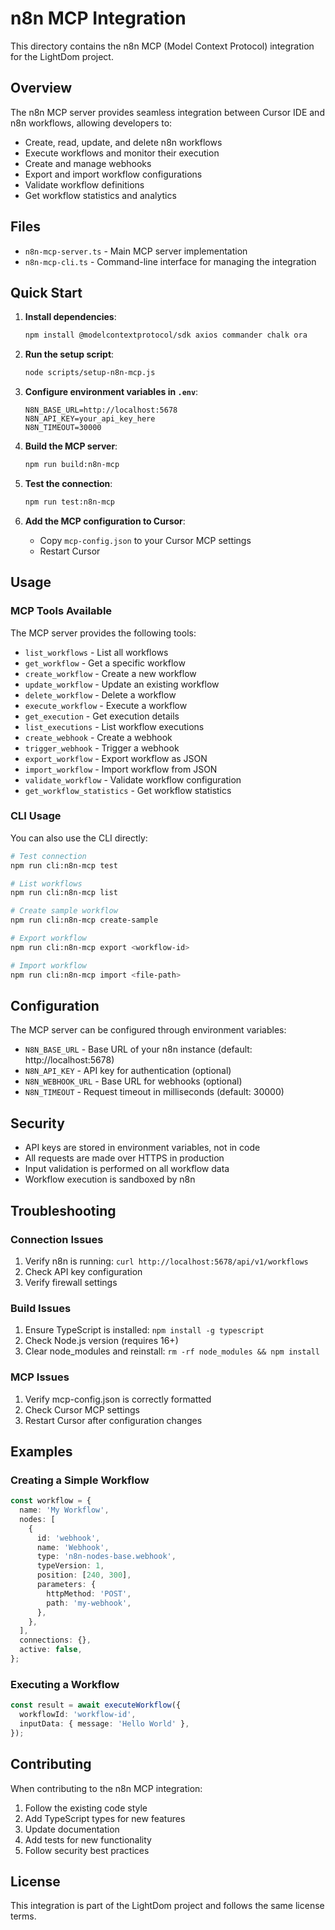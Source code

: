 # n8n MCP Integration

This directory contains the n8n MCP (Model Context Protocol) integration for the LightDom project.

## Overview

The n8n MCP server provides seamless integration between Cursor IDE and n8n workflows, allowing developers to:

- Create, read, update, and delete n8n workflows
- Execute workflows and monitor their execution
- Create and manage webhooks
- Export and import workflow configurations
- Validate workflow definitions
- Get workflow statistics and analytics

## Files

- `n8n-mcp-server.ts` - Main MCP server implementation
- `n8n-mcp-cli.ts` - Command-line interface for managing the integration

## Quick Start

1. **Install dependencies**:

   ```bash
   npm install @modelcontextprotocol/sdk axios commander chalk ora
   ```

2. **Run the setup script**:

   ```bash
   node scripts/setup-n8n-mcp.js
   ```

3. **Configure environment variables in `.env`**:

   ```
   N8N_BASE_URL=http://localhost:5678
   N8N_API_KEY=your_api_key_here
   N8N_TIMEOUT=30000
   ```

4. **Build the MCP server**:

   ```bash
   npm run build:n8n-mcp
   ```

5. **Test the connection**:

   ```bash
   npm run test:n8n-mcp
   ```

6. **Add the MCP configuration to Cursor**:
   - Copy `mcp-config.json` to your Cursor MCP settings
   - Restart Cursor

## Usage

### MCP Tools Available

The MCP server provides the following tools:

- `list_workflows` - List all workflows
- `get_workflow` - Get a specific workflow
- `create_workflow` - Create a new workflow
- `update_workflow` - Update an existing workflow
- `delete_workflow` - Delete a workflow
- `execute_workflow` - Execute a workflow
- `get_execution` - Get execution details
- `list_executions` - List workflow executions
- `create_webhook` - Create a webhook
- `trigger_webhook` - Trigger a webhook
- `export_workflow` - Export workflow as JSON
- `import_workflow` - Import workflow from JSON
- `validate_workflow` - Validate workflow configuration
- `get_workflow_statistics` - Get workflow statistics

### CLI Usage

You can also use the CLI directly:

```bash
# Test connection
npm run cli:n8n-mcp test

# List workflows
npm run cli:n8n-mcp list

# Create sample workflow
npm run cli:n8n-mcp create-sample

# Export workflow
npm run cli:n8n-mcp export <workflow-id>

# Import workflow
npm run cli:n8n-mcp import <file-path>
```

## Configuration

The MCP server can be configured through environment variables:

- `N8N_BASE_URL` - Base URL of your n8n instance (default: http://localhost:5678)
- `N8N_API_KEY` - API key for authentication (optional)
- `N8N_WEBHOOK_URL` - Base URL for webhooks (optional)
- `N8N_TIMEOUT` - Request timeout in milliseconds (default: 30000)

## Security

- API keys are stored in environment variables, not in code
- All requests are made over HTTPS in production
- Input validation is performed on all workflow data
- Workflow execution is sandboxed by n8n

## Troubleshooting

### Connection Issues

1. Verify n8n is running: `curl http://localhost:5678/api/v1/workflows`
2. Check API key configuration
3. Verify firewall settings

### Build Issues

1. Ensure TypeScript is installed: `npm install -g typescript`
2. Check Node.js version (requires 16+)
3. Clear node_modules and reinstall: `rm -rf node_modules && npm install`

### MCP Issues

1. Verify mcp-config.json is correctly formatted
2. Check Cursor MCP settings
3. Restart Cursor after configuration changes

## Examples

### Creating a Simple Workflow

```typescript
const workflow = {
  name: 'My Workflow',
  nodes: [
    {
      id: 'webhook',
      name: 'Webhook',
      type: 'n8n-nodes-base.webhook',
      typeVersion: 1,
      position: [240, 300],
      parameters: {
        httpMethod: 'POST',
        path: 'my-webhook',
      },
    },
  ],
  connections: {},
  active: false,
};
```

### Executing a Workflow

```typescript
const result = await executeWorkflow({
  workflowId: 'workflow-id',
  inputData: { message: 'Hello World' },
});
```

## Contributing

When contributing to the n8n MCP integration:

1. Follow the existing code style
2. Add TypeScript types for new features
3. Update documentation
4. Add tests for new functionality
5. Follow security best practices

## License

This integration is part of the LightDom project and follows the same license terms.
